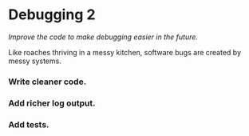 # Debugging 2
_Improve the code to make debugging easier in the future._

Like roaches thriving in a messy kitchen, software bugs are created by messy systems.

### Write cleaner code.

### Add richer log output.

### Add tests.
